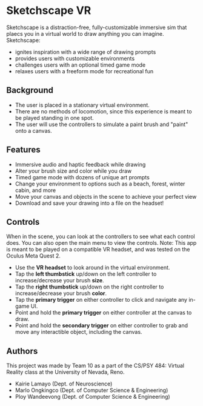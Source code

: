 # Sketchscape VR
Sketchscape is a distraction-free, fully-customizable immersive sim that plaecs you in a virtual world to draw anything you can imagine.
Sketchscape:
- ignites inspiration with a wide range of drawing prompts
- provides users with customizable environments
- challenges users with an optional timed game mode
- relaxes users with a freeform mode for recreational fun

## Background
- The user is placed in a stationary virtual environment.
- There are no methods of locomotion, since this experience is meant to be played standing in one spot.
- The user will use the controllers to simulate a paint brush and "paint" onto a canvas.

## Features
- Immersive audio and haptic feedback while drawing
- Alter your brush size and color while you draw
- Timed game mode with dozens of unique art prompts
- Change your environment to options such as a beach, forest, winter cabin, and more
- Move your canvas and objects in the scene to achieve your perfect view
- Download and save your drawing into a file on the headset!

## Controls
When in the scene, you can look at the controllers to see what each control does. You can also open the main menu to view the controls.
Note: This app is meant to be played on a compatible VR headset, and was tested on the Oculus Meta Quest 2.

- Use the **VR headset** to look around in the virtual environment.
- Tap the **left thumbstick** up/down on the left controller to increase/decrease your brush **size**.
- Tap the **right thumbstick** up/down on the right controller to increase/decrease your brush **color**.
- Tap the **primary trigger** on either controller to click and navigate any in-game UI.
- Point and hold the **primary trigger** on either controller at the canvas to draw.
- Point and hold the **secondary trigger** on either controller to grab and move any interactible object, including the canvas.

## Authors
This project was made by Team 10 as a part of the CS/PSY 484: Virtual Reality class at the University of Nevada, Reno.
- Kairie Lamayo (Dept. of Neuroscience)
- Marlo Ongkingco (Dept. of Computer Science & Engineering)
- Ploy Wandeevong (Dept. of Computer Science & Engineering)
